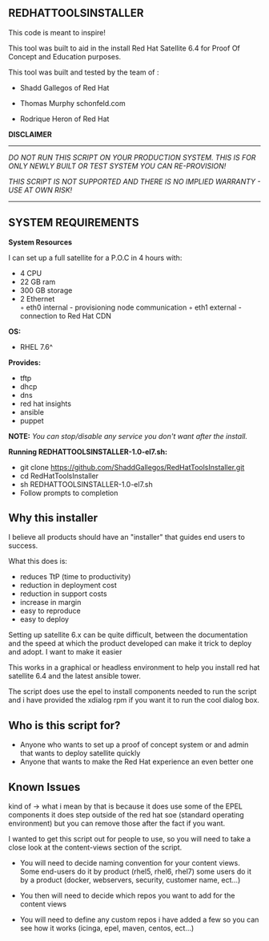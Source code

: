 REDHATTOOLSINSTALLER
--------------------

This code is meant to inspire!

This tool was built to aid in the install Red Hat Satellite 6.4 for Proof Of Concept and Education purposes.  

This tool was built and tested by the team of :

* Shadd Gallegos of Red Hat 

* Thomas Murphy schonfeld.com

* Rodrique Heron of Red Hat 



**DISCLAIMER**

----------------------------------------------

*DO NOT RUN THIS SCRIPT ON YOUR PRODUCTION SYSTEM. THIS IS FOR ONLY NEWLY BUILT OR TEST SYSTEM YOU CAN RE-PROVISION!*

*THIS SCRIPT IS NOT SUPPORTED AND THERE IS NO IMPLIED WARRANTY - USE AT OWN RISK!*

----------------------------------------------

## SYSTEM REQUIREMENTS


**System Resources**

I can set up a full satellite for a P.O.C in 4 hours with:

* 4 CPU
* 22 GB ram 
* 300 GB storage
* 2 Ethernet  
    ◦ eth0 internal - provisioning node communication
    ◦ eth1 external - connection to Red Hat CDN

**OS:**

* RHEL 7.6^

**Provides:** 

* tftp
* dhcp
* dns
* red hat insights
* ansible 
* puppet
      
**NOTE:** *You can stop/disable any service you don't want after the install.*

**Running REDHATTOOLSINSTALLER-1.0-el7.sh:** 

* git clone https://github.com/ShaddGallegos/RedHatToolsInstaller.git
* cd RedHatToolsInstaller
* sh REDHATTOOLSINSTALLER-1.0-el7.sh
* Follow prompts to completion 

## Why this installer

I believe all products should have an "installer" that guides end users to success. 

What this does is:

* reduces TtP (time to productivity)
* reduction in deployment cost
* reduction in support costs
* increase in margin
* easy to reproduce 
* easy to deploy 
      
Setting up satellite 6.x can be quite difficult, between the documentation and the speed at which the product developed can make it trick to deploy and adopt. I want to make it easier 

This works in a graphical or headless environment to help you install red hat satellite 6.4 and the latest ansible tower.

The script does use the epel to install components needed to run the script and i have provided the xdialog rpm if you want it to run the cool dialog box.

## Who is this script for?

* Anyone who wants to set up a proof of concept system or and admin that wants to deploy satellite quickly    
* Anyone that wants to make the Red Hat experience an even better one 

## Known Issues
kind of -> what i mean by that is because it does use some of the EPEL components it does step outside of the red hat soe (standard operating environment) but you can remove those after the fact if you want.

I wanted to get this script out for people to use, so you will need to take a close look at the content-views section of the script. 

* You will need to decide naming convention for your content views. Some end-users do it by product (rhel5, rhel6, rhel7) some users do it by a product (docker, webservers, security, customer name, ect…)

* You then will need to decide which repos you want to add for the content views

* You will need to define any custom repos i have added a few so you can see how it works (icinga, epel, maven, centos, ect…)
  
